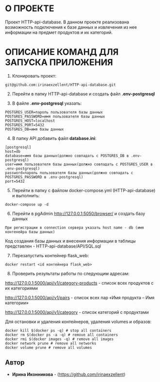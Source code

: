 # О ПРОЕКТЕ

Проект HTTP-api-database. 
В данном проекте реализована возможность подключения к базе данных и извлечения из нее информации на предмет продуктов и их категорий. 

# ОПИСАНИЕ КОМАНД ДЛЯ ЗАПУСКА ПРИЛОЖЕНИЯ

1. Клонировать проект:
```
git@github.com:irinaexzellent/HTTP-api-database.git
```

2. Перейти в папку HTTP-api-database и создать файл **.env-postgresql**

3. В файле **.env-postgresql** указать:
```
POSTGRES_USER=пароль пользователя базы данных
POSTGRES_PASSWORD=имя пользователя базы данных
POSTGRES_HOST=localhost
POSTGRES_PORT=5432
POSTGRES_DB=имя базы данных
```
4. В папку API добавить файл **database.ini**:
```
[postgresql]
host=db
database=имя базы данных(должно совпадать с POSTGRES_DB в .env-postgresql)
user=имя пользователя базы данных(должно совпадать с POSTGRES_USER в .env-postgresql)
password=пароль пользователя базы данных(должно совпадать с POSTGRES_PASSWORD в .env-postgresql)
port=5432
```
5. Перейти в папку с файлом docker-compose.yml (HTTP-api-database) и выполнить:
```
docker-compose up -d
```
6. Перейти в pgAdmin http://127.0.0.1:5050/browser/ и создать базу данных
```
При регистрации в connection сервера указать host name - db (имя контенейра базы данных) 
```
Код создания базы данных и внесения информации в таблицы представлен - HTTP-api-database/API/SQL.sql

7. Перезапустить контейнер flask_web:
```
docker restart <id контейнера flask_web>
```
8. Проверить результаты работы по следующим адресам:

http://127.0.0.1:5000/api/v1/category-products - список всех продуктов с их категориями

http://127.0.0.1:5000/api/v1/pairs - список всех пар «Имя продукта – Имя категории»

http://127.0.0.1:5000/api/v1/category - список категорий с продуктами



Для остановки и удаления контейнеров, удаления volumes и образов:
```
docker kill $(docker ps -q) # stop all containers
docker rm $(docker ps -a -q) # remove all containers 
docker rmi $(docker images -q) # remove all images
docker network prune # remove all networks
docker volume prune # remove all volumes
```

## Автор

* **Ирина Иконникова** - (https://github.com/irinaexzellent)
